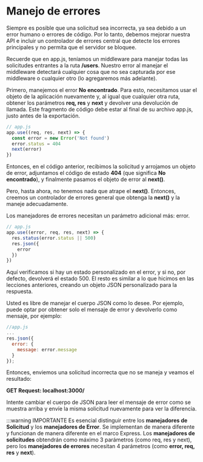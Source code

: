 # Manejo de errores

Siempre es posible que una solicitud sea incorrecta, ya sea debido a un error humano o errores de código. Por lo tanto, debemos mejorar nuestra API e incluir un controlador de errores central que detecte los errores principales y no permita que el servidor se bloquee.

Recuerde que en app.js, teníamos un middleware para manejar todas las solicitudes entrantes a la ruta **/users**. Nuestro error al manejar el middleware detectará cualquier cosa que no sea capturada por ese middleware o cualquier otro (lo agregaremos más adelante).

Primero, manejemos el error **No encontrado**. Para esto, necesitamos usar el objeto de la aplicación nuevamente y, al igual que cualquier otra ruta, obtener los parámetros **req, res** y **next** y devolver una devolución de llamada. Este fragmento de código debe estar al final de su archivo app.js, justo antes de la exportación.

```js
// app.js
app.use((req, res, next) => {
  const error = new Error('Not found')
  error.status = 404
  next(error)
})
```

Entonces, en el código anterior, recibimos la solicitud y arrojamos un objeto de error, adjuntamos el código de estado
**404** (que significa **No encontrado**), y finalmente pasamos el objeto de error al **next()**.

Pero, hasta ahora, no tenemos nada que atrape el **next()**. Entonces, creemos un controlador de errores general que obtenga la **next()** y la maneje adecuadamente.

Los manejadores de errores necesitan un parámetro adicional más: error.

```js
// app.js
app.use((error, req, res, next) => {
  res.status(error.status || 500)
  res.json({
    error
  })
})
```

Aquí verificamos si hay un estado personalizado en el error, y si no, por defecto, devolverá el estado 500. El resto es similar a lo que hicimos en las lecciones anteriores, creando un objeto JSON personalizado para la respuesta.

Usted es libre de manejar el cuerpo JSON como lo desee. Por ejemplo, puede optar por obtener solo el mensaje de error y devolverlo como mensaje, por ejemplo:

```js
//app.js
...
res.json({
  error: {
    message: error.message
  }
});
```

Entonces, enviemos una solicitud incorrecta que no se maneja y veamos el resultado:

**GET Request: localhost:3000/**

Intente cambiar el cuerpo de JSON para leer el mensaje de error como se muestra arriba y envíe la misma solicitud nuevamente para ver la diferencia.

:::warning IMPORTANTE
Es esencial distinguir entre los **manejadores de Solicitud** y los **manejadores de Error**. Se implementan de manera diferente y funcionan de manera diferente en el marco Express. Los **manejadores de solicitudes** obtendrán como máximo 3 parámetros (como req, res y next), pero los **manejadores de errores** necesitan 4 parámetros (como **error, req, res** y **next**).
